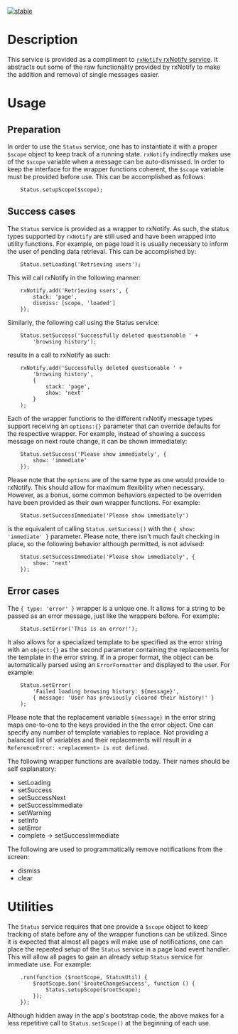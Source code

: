 [![stable](http://badges.github.io/stability-badges/dist/stable.svg)](http://github.com/badges/stability-badges)

# Description

This service is provided as a compliment to [`rxNotify` rxNotify service](http://rackerlabs.github.io/encore-ui/#/component/rxNotify).  It abstracts out some of the raw functionality provided by rxNotify to make the addition and removal of single messages easier.

# Usage

## Preparation

In order to use the `Status` service, one has to instantiate it with a proper `$scope` object to keep track of a running state.  `rxNotify` indirectly makes use of the `$scope` variable when a message can be auto-dismissed.  In order to keep the interface for the wrapper functions coherent, the `$scope` variable must be provided before use.  This can be accomplished as follows:

        Status.setupScope($scope);

## Success cases

The `Status` service is provided as a wrapper to rxNotify.  As such, the status types supported by `rxNotify` are still used and have been wrapped into utility functions.  For example, on page load it is usually necessary to inform the user of pending data retrieval.  This can be accomplished by:

        Status.setLoading('Retrieving users');

This will call rxNotify in the following manner:

        rxNotify.add('Retrieving users', {
            stack: 'page',
            dismiss: [scope, 'loaded']
        });

Similarly, the following call using the Status service:

        Status.setSuccess('Successfully deleted questionable ' +
            'browsing history');

results in a call to rxNotify as such:

        rxNotify.add('Successfully deleted questionable ' +
            'browsing history',
            {
                stack: 'page',
                show: 'next'
            }
        );

Each of the wrapper functions to the different rxNotify message types support receiving an `options:{}` parameter that can override defaults for the respective wrapper. For example, instead of showing a success message on next route change, it can be shown immediately:

        Status.setSuccess('Please show immediately', {
            show: 'immediate'
        });

Please note that the `options` are of the same type as one would provide to rxNotify.  This should allow for maximum flexibility when necessary.  However, as a bonus, some common behaviors expected to be overriden have been provided as their own wrapper functions.  For example:

        Status.setSuccessImmediate('Please show immediately')

is the equivalent of calling `Status.setSuccess()` with the `{ show: 'immediate' }` parameter.  Please note, there isn't much fault checking in place, so the following behavior although permitted, is not advised:

        Status.setSuccessImmediate('Please show immediately', {
            show: 'next'
        });

## Error cases

The `{ type: 'error' }` wrapper is a unique one.  It allows for a string to be passed as an error message, just like the wrappers before.  For example:

        Status.setError('This is an error!');


It also allows for a specialized template to be specified as the error string with an `object:{}` as the second parameter containing the replacements for the template in the error string.  If in a proper format, the object can be automatically parsed using an `ErrorFormatter` and displayed to the user.  For example:

        Status.setError(
            'Failed loading browsing history: ${message}',
            { message: 'User has previously cleared their history!' }
        );

Please note that the replacement variable `${message}` in the error string maps one-to-one to the keys provided in the the error object.  One can specify any number of template variables to replace.  Not providing a balanced list of variables and their replacements will result in a `ReferenceError: <replacement> is not defined`.

The following wrapper functions are available today.  Their names should be self explanatory:

 * setLoading
 * setSuccess
 * setSuccessNext
 * setSuccessImmediate
 * setWarning
 * setInfo
 * setError
 * complete &rarr; setSuccessImmediate

The following are used to programmatically remove notifications from the screen:

 * dismiss
 * clear

# Utilities

The `Status` service requires that one provide a `$scope` object to keep tracking of state before any of the wrapper functions can be utilized.  Since it is expected that almost all pages will make use of notifications, one can place the repeated setup of the `Status` service in a page load event handler.  This will allow all pages to gain an already setup `Status` service for immediate use.  For example:

        .run(function ($rootScope, StatusUtil) {
            $rootScope.$on('$routeChangeSuccess', function () {
                Status.setupScope($rootScope);
            });
        });

Although hidden away in the app's bootstrap code, the above makes for a less repetitive call to `Status.setScope()` at the beginning of each use.
